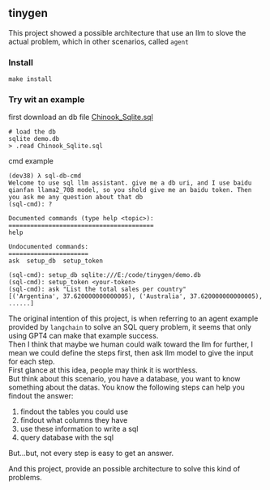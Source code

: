 ## tinygen

This project showed a possible architecture that use an llm to slove the actual problem, which in other scenarios,
called ```agent``` 

### Install
```
make install
```

### Try wit an example
first download an db file [Chinook_Sqlite.sql](https://github.com/lerocha/chinook-database/blame/master/ChinookDatabase/DataSources/Chinook_Sqlite.sql)  
```
# load the db
sqlite demo.db
> .read Chinook_Sqlite.sql
```
cmd example
```
(dev38) λ sql-db-cmd
Welcome to use sql llm assistant. give me a db uri, and I use baidu qianfan llama2_70B model, so you shold give me an baidu token. Then you ask me any question about that db
(sql-cmd): ?

Documented commands (type help <topic>):
========================================
help

Undocumented commands:
======================
ask  setup_db  setup_token

(sql-cmd): setup_db sqlite:///E:/code/tinygen/demo.db
(sql-cmd): setup_token <your-token>
(sql-cmd): ask "List the total sales per country"
[('Argentina', 37.620000000000005), ('Australia', 37.620000000000005), ......]
```
 
The original intention of this project, is when referring to an agent example provided by ```langchain``` 
to solve an SQL query problem, it seems that only using GPT4 can make that example success.  
Then I think that maybe we human could walk toward the llm for further, I mean we could define the steps first,
then ask llm model to give the input for each step.  
First glance at this idea, people may think it is worthless.  
But think about this scenario, you have a database, you want to know something about the datas. 
You know the following steps can help you findout the answer:   
1. findout the tables you could use
2. findout what columns they have
3. use these information to write a sql
4. query database with the sql

But...but, not every step is easy to get an answer.  

And this project, provide an possible architecture to solve this kind of problems. 
